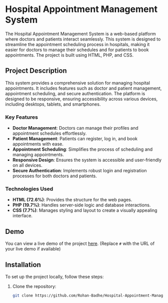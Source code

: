 # Hospital Appointment Management System

The Hospital Appointment Management System is a web-based platform where doctors and patients interact seamlessly. This system is designed to streamline the appointment scheduling process in hospitals, making it easier for doctors to manage their schedules and for patients to book appointments. The project is built using HTML, PHP, and CSS.

## Project Description

This system provides a comprehensive solution for managing hospital appointments. It includes features such as doctor and patient management, appointment scheduling, and secure authentication. The platform is designed to be responsive, ensuring accessibility across various devices, including desktops, tablets, and smartphones.

### Key Features

- **Doctor Management**: Doctors can manage their profiles and appointment schedules effortlessly.
- **Patient Management**: Patients can register, log in, and book appointments with ease.
- **Appointment Scheduling**: Simplifies the process of scheduling and managing appointments.
- **Responsive Design**: Ensures the system is accessible and user-friendly on all devices.
- **Secure Authentication**: Implements robust login and registration processes for both doctors and patients.

### Technologies Used

- **HTML (72.6%)**: Provides the structure for the web pages.
- **PHP (19.7%)**: Handles server-side logic and database interactions.
- **CSS (7.7%)**: Manages styling and layout to create a visually appealing interface.

## Demo

You can view a live demo of the project [here](#). (Replace `#` with the URL of your live demo if available)

## Installation

To set up the project locally, follow these steps:

1. Clone the repository:
   ```bash
   git clone https://github.com/Rohan-Badhe/Hospital-Appointment-Management-System.git
